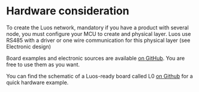 # Hardware consideration

To create the Luos network, mandatory if you have a product with several node, you must configure your MCU to create and physical layer. Luos use RS485 with a driver or one wire communication for this physical layer (see Electronic design)

Board examples and electronic sources are available <a href="https://github.com/Luos-io/Examples/tree/master/Projects" target="_blank">on GitHub</a>. You are free to use them as you want.

You can find the schematic of a Luos-ready board called L0 <a href="https://en.wikipedia.org/wiki/Microcontroller" target="_blank">on Github<a> for a quick hardware example.
